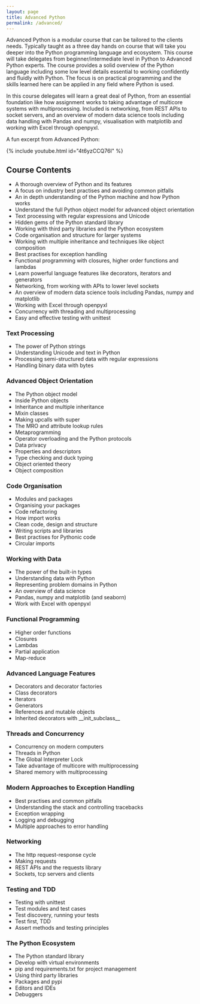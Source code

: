 ```yaml
---
layout: page
title: Advanced Python
permalink: /advanced/
---
```


Advanced Python is a modular course that can be tailored to the clients needs. Typically taught as a three day hands on course that will take you deeper into the Python programming language and ecosystem. This course will take delegates from beginner/intermediate level in Python to Advanced Python experts. The course provides a solid overview of the Python language including some low level details essential to working confidently and fluidly with Python. The focus is on practical programming and the skills learned here can be applied in any field where Python is used.

In this course delegates will learn a great deal of Python, from an essential foundation like how assignment works to taking advantage of multicore systems with multiprocessing. Included is networking, from REST APIs to socket servers, and an overview of modern data science tools including data handling with Pandas and numpy, visualisation with matplotlib and working with Excel through openpyxl. 


A fun excerpt from Advanced Python:

{% include youtube.html id="4t6yzCCQ76I" %}

## Course Contents

* A thorough overview of Python and its features
* A focus on industry best practises and avoiding common pitfalls
* An in depth understanding of the Python machine and how Python works
* Understand the full Python object model for advanced object orientation
* Text processing with regular expressions and Unicode
* Hidden gems of the Python standard library
* Working with third party libraries and the Python ecosystem
* Code organisation and structure for larger systems
* Working with multiple inheritance and techniques like object composition
* Best practises for exception handling
* Functional programming with closures, higher order functions and lambdas
* Learn powerful language features like decorators, iterators and generators
* Networking, from working with APIs to lower level sockets
* An overview of modern data science tools including Pandas, numpy and matplotlib
* Working with Excel through openpyxl
* Concurrency with threading and multiprocessing
* Easy and effective testing with unittest


### Text Processing

* The power of Python strings
* Understanding Unicode and text in Python
* Processing semi-structured data with regular expressions
* Handling binary data with bytes

### Advanced Object Orientation

* The Python object model
* Inside Python objects
* Inheritance and multiple inheritance
* Mixin classes
* Making upcalls with super
* The MRO and attribute lookup rules
* Metaprogramming
* Operator overloading and the Python protocols
* Data privacy
* Properties and descriptors
* Type checking and duck typing
* Object oriented theory
* Object composition

### Code Organisation

* Modules and packages
* Organising your packages
* Code refactoring
* How import works
* Clean code, design and structure
* Writing scripts and libraries
* Best practises for Pythonic code
* Circular imports

### Working with Data

* The power of the built-in types
* Understanding data with Python
* Representing problem domains in Python
* An overview of data science
* Pandas, numpy and matplotlib (and seaborn)
* Work with Excel with openpyxl

### Functional Programming

* Higher order functions
* Closures
* Lambdas
* Partial application
* Map-reduce

### Advanced Language Features

* Decorators and decorator factories
* Class decorators
* Iterators
* Generators
* References and mutable objects
* Inherited decorators with \_\_init_subclass\_\_

### Threads and Concurrency

* Concurrency on modern computers
* Threads in Python
* The Global Interpreter Lock
* Take advantage of multicore with multiprocessing
* Shared memory with multiprocessing

### Modern Approaches to Exception Handling

* Best practises and common pitfalls
* Understanding the stack and controlling tracebacks
* Exception wrapping
* Logging and debugging
* Multiple approaches to error handling

### Networking

* The http request-response cycle
* Making requests
* REST APIs and the requests library
* Sockets, tcp servers and clients

### Testing and TDD

* Testing with unittest
* Test modules and test cases
* Test discovery, running your tests
* Test first, TDD
* Assert methods and testing principles

### The Python Ecosystem

* The Python standard library
* Develop with virtual environments
* pip and requirements.txt for project management
* Using third party libraries
* Packages and pypi
* Editors and IDEs
* Debuggers